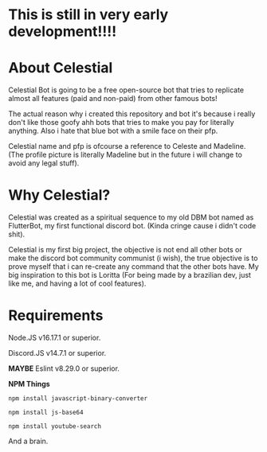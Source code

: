 # This is still in very early development!!!!
# About Celestial
Celestial Bot is going to be a free open-source bot that tries to replicate almost all features (paid and non-paid) from other famous bots!

The actual reason why i created this repository and bot it's because i really don't like those goofy ahh bots that tries to make you pay for literally anything.
Also i hate that blue bot with a smile face on their pfp.

Celestial name and pfp is ofcourse a reference to Celeste and Madeline. (The profile picture is literally Madeline but in the future i will change to avoid any legal stuff).

# Why Celestial?
Celestial was created as a spiritual sequence to my old DBM bot named as FlutterBot, my first functional discord bot. (Kinda cringe cause i didn't code shit).

Celestial is my first big project, the objective is not end all other bots or make the discord bot community communist (i wish), the true objective is to prove myself that i can re-create any command that the other bots have.
My big inspiration to this bot is Loritta (For being made by a brazilian dev, just like me, and having a lot of cool features).

# Requirements

Node.JS v16.17.1 or superior.

Discord.JS v14.7.1 or superior.

**MAYBE** Eslint v8.29.0 or superior.

**NPM Things**

`npm install javascript-binary-converter`

`npm install js-base64`

`npm install youtube-search`

And a brain.
